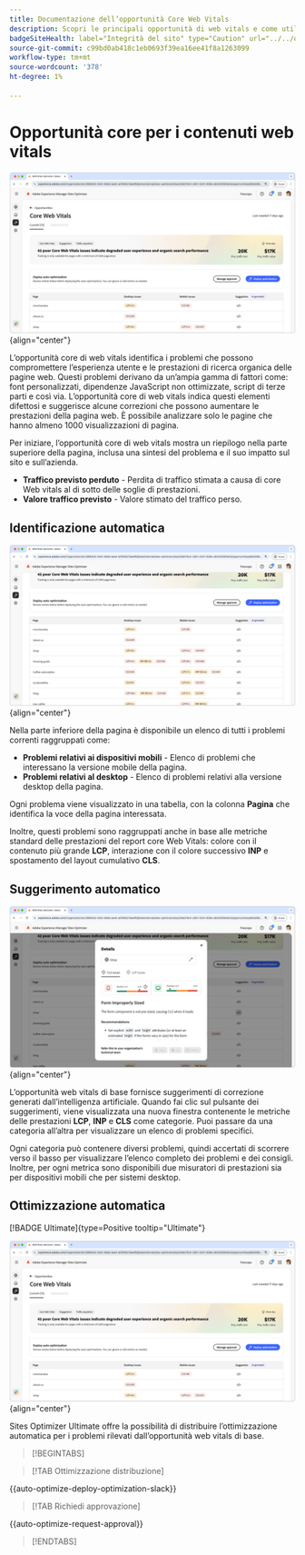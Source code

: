 ```yaml
---
title: Documentazione dell’opportunità Core Web Vitals
description: Scopri le principali opportunità di web vitals e come utilizzarle per migliorare l’acquisizione del traffico.
badgeSiteHealth: label="Integrità del sito" type="Caution" url="../../opportunity-types/site-health.md" tooltip="Integrità del sito"
source-git-commit: c99bd0ab418c1eb0693f39ea16ee41f8a1263099
workflow-type: tm+mt
source-wordcount: '378'
ht-degree: 1%

---
```



# Opportunità core per i contenuti web vitals

![opportunità core web vitals](./assets/core-web-vitals/hero.png){align="center"}

L’opportunità core di web vitals identifica i problemi che possono compromettere l’esperienza utente e le prestazioni di ricerca organica delle pagine web. Questi problemi derivano da un’ampia gamma di fattori come: font personalizzati, dipendenze JavaScript non ottimizzate, script di terze parti e così via. L’opportunità core di web vitals indica questi elementi difettosi e suggerisce alcune correzioni che possono aumentare le prestazioni della pagina web. È possibile analizzare solo le pagine che hanno almeno 1000 visualizzazioni di pagina.

Per iniziare, l’opportunità core di web vitals mostra un riepilogo nella parte superiore della pagina, inclusa una sintesi del problema e il suo impatto sul sito e sull’azienda.

* **Traffico previsto perduto** - Perdita di traffico stimata a causa di core Web vitals al di sotto delle soglie di prestazioni.
* **Valore traffico previsto** - Valore stimato del traffico perso.

## Identificazione automatica

![Identificazione automatica dei contenuti Web principali](./assets/core-web-vitals/auto-identify.png){align="center"}

Nella parte inferiore della pagina è disponibile un elenco di tutti i problemi correnti raggruppati come:

* **Problemi relativi ai dispositivi mobili** - Elenco di problemi che interessano la versione mobile della pagina.
* **Problemi relativi al desktop** - Elenco di problemi relativi alla versione desktop della pagina.

Ogni problema viene visualizzato in una tabella, con la colonna **Pagina** che identifica la voce della pagina interessata.

Inoltre, questi problemi sono raggruppati anche in base alle metriche standard delle prestazioni del report core Web Vitals: colore con il contenuto più grande **LCP**, interazione con il colore successivo **INP** e spostamento del layout cumulativo **CLS**.

## Suggerimento automatico

![Suggerisci automaticamente l&#39;opportunità dei core Web vitals](./assets/core-web-vitals/auto-suggest.png){align="center"}

L’opportunità web vitals di base fornisce suggerimenti di correzione generati dall’intelligenza artificiale. Quando fai clic sul pulsante dei suggerimenti, viene visualizzata una nuova finestra contenente le metriche delle prestazioni **LCP**, **INP** e **CLS** come categorie. Puoi passare da una categoria all’altra per visualizzare un elenco di problemi specifici.

Ogni categoria può contenere diversi problemi, quindi accertati di scorrere verso il basso per visualizzare l’elenco completo dei problemi e dei consigli.  Inoltre, per ogni metrica sono disponibili due misuratori di prestazioni sia per dispositivi mobili che per sistemi desktop.

## Ottimizzazione automatica

[!BADGE Ultimate]{type=Positive tooltip="Ultimate"}

![Opportunità di ottimizzazione automatica dei componenti Web principali](./assets/core-web-vitals/auto-optimize.png){align="center"}

Sites Optimizer Ultimate offre la possibilità di distribuire l’ottimizzazione automatica per i problemi rilevati dall’opportunità web vitals di base. <!--- TBD-need more in-depth and opportunity specific information here. What does the auto-optimization do?-->

>[!BEGINTABS]

>[!TAB Ottimizzazione distribuzione]

{{auto-optimize-deploy-optimization-slack}}

>[!TAB Richiedi approvazione]

{{auto-optimize-request-approval}}

>[!ENDTABS]

